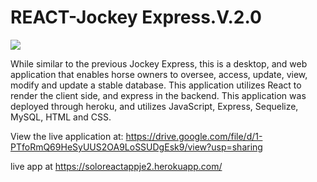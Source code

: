 # REACT-Jockey Express.V.2.0

<img src="https://lh5.googleusercontent.com/GmXRCKhD2uQPUCfk7wON6wLIwuDB0YupFRik7f1WCBUywfX8RU2vMSdZ8VrLmG19H1zolGmLMlwCtBu3eXP6=w1920-h910" />

While similar to the  previous Jockey Express, this  is a desktop, and web application that enables horse owners to oversee, access, update, view, modify and update a stable database. This application utilizes React to render the client side, and express in the backend. This application was deployed through heroku, and utilizes JavaScript, Express, Sequelize, MySQL, HTML and CSS.

View the live application at: https://drive.google.com/file/d/1-PTfoRmQ69HeSyUUS2OA9LoSSUDgEsk9/view?usp=sharing

live app at https://soloreactappje2.herokuapp.com/
